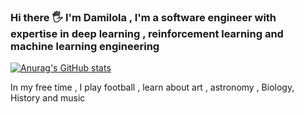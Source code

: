 ### Hi there 🖐 I'm Damilola , I'm a software engineer with expertise in deep learning , reinforcement learning and machine learning engineering 



[![Anurag's GitHub stats](https://github-readme-stats.vercel.app/api?username=damilojohn)](https://github.com/anuraghazra/github-readme-stats)


In my free time , I play football , learn about art , astronomy , Biology, History  and music 



